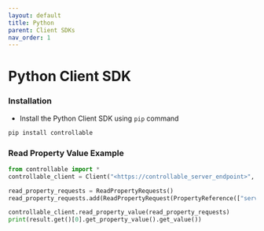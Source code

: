 ```yaml
---
layout: default
title: Python
parent: Client SDKs
nav_order: 1
---
```


# Python Client SDK

### Installation

- Install the Python Client SDK using `pip` command

```sh
pip install controllable
```

### Read Property Value Example

```python
from controllable import *
controllable_client = Client("<https://controllable_server_endpoint>", "<app_key>", "<environment_name>", {"read_property_value": 1})

read_property_requests = ReadPropertyRequests()
read_property_requests.add(ReadPropertyRequest(PropertyReference(["services", "userservice"], "min_password_len", "v1"), {"country": "IN", "tenant": "superstack", "client": "controllable"}))

controllable_client.read_property_value(read_property_requests)
print(result.get()[0].get_property_value().get_value())
```
